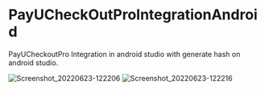 # PayUCheckOutProIntegrationAndroid
PayUCheckoutPro Integration in android studio with generate hash on android studio.


![Screenshot_20220623-122206](https://user-images.githubusercontent.com/42431637/175235733-c427ce53-62d2-4485-a85f-8d153fc396f0.png)
![Screenshot_20220623-122216](https://user-images.githubusercontent.com/42431637/175235751-3b30d4f5-b56e-491e-9221-fe60d9ac1292.png)

